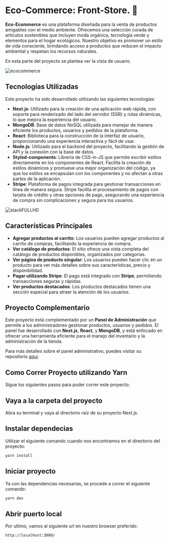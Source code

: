 # Eco-Commerce: Front-Store. 🌿

**Eco-Ecommerce** es una plataforma diseñada para la venta de productos amigables con el medio ambiente. Ofrecemos una selección curada de artículos sostenibles que incluyen moda orgánica, tecnología verde y elementos para el hogar ecológicos. Nuestro objetivo es promover un estilo de vida consciente, brindando acceso a productos que reducen el impacto ambiental y respetan los recursos naturales.


En esta parte del proyecto se plantea ver la vista de usuario.


![ecocommerce](https://github.com/user-attachments/assets/1259bd33-6363-418e-86e0-5f88db7000d3)


## Tecnologías Utilizadas

Este proyecto ha sido desarrollado utilizando las siguientes tecnologías:

- **Next.js**: Utilizado para la creación de una aplicación web rápida, con soporte para renderizado del lado del servidor (SSR) y rutas dinámicas, lo que mejora la experiencia del usuario.
- **MongoDB**: Base de datos NoSQL utilizada para manejar de manera eficiente los productos, usuarios y pedidos de la plataforma.
- **React**: Biblioteca para la construcción de la interfaz de usuario, proporcionando una experiencia interactiva y fácil de usar.
- **Node.js**: Utilizado para el backend del proyecto, facilitando la gestión de API y la conexión con la base de datos.
- **Styled-components**: Librería de CSS-in-JS que permite escribir estilos directamente en los componentes de React. Facilita la creación de estilos dinámicos y promueve una mejor organización del código, ya que los estilos se encapsulan con los componentes y no afectan a otras partes de la aplicación.
- **Stripe**: Plataforma de pagos integrada para gestionar transacciones en línea de manera segura. Stripe facilita el procesamiento de pagos con tarjeta de crédito y otras opciones de pago, asegurando una experiencia de compra sin complicaciones y segura para los usuarios.


![stackFULLHD](https://github.com/user-attachments/assets/a29a0c4b-3343-4e01-9c28-045f1c6a0c42)



## Características Principales

- **Agregar productos al carrito**: Los usuarios pueden agregar productos al carrito de compras, facilitando la experiencia de compra.
- **Ver catálogo de productos**: El sitio ofrece una vista completa del catálogo de productos disponibles, organizados por categorías.
- **Ver página de producto singular**: Los usuarios pueden hacer clic en un producto para ver más detalles sobre sus características, precio y disponibilidad.
- **Pagar utilizando Stripe**: El pago está integrado con **Stripe**, permitiendo transacciones seguras y rápidas.
- **Ver productos destacados**: Los productos destacados tienen una sección especial para atraer la atención de los usuarios.


## Proyecto Complementario

Este proyecto está complementado por un **Panel de Administración** que permite a los administradores gestionar productos, usuarios y pedidos. El panel fue desarrollado con **Next.js**, **React**, y **MongoDB**, y está enfocado en ofrecer una herramienta eficiente para el manejo del inventario y la administración de la tienda.

Para más detalles sobre el panel administrativo, puedes visitar su repositorio [aquí](https://github.com/KrankVegan/eco-commerce).



## Como Correr Proyecto utilizando Yarn

Sigue los siguientes pasos para poder correr este proyecto: 

## Vaya a la carpeta del proyecto

Abra su terminal y vaya al directorio raíz de su proyecto Next.js.

## Instalar dependecias

Utilizar el siguiente comando cuando nos encontramos en el directorio del proyecto:


```bash
yarn install
```


## Iniciar proyecto

Ya con las dependencias necesarias, se procede a correr el siguiente comando:


```bash
yarn dev
```

## Abrir puerto local

Por ultimo, vamos al siguiente url en nuestro browser preferido:


```bash
http://localhost:3000/
```

